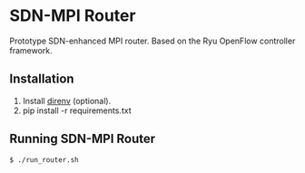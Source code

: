 # SDN-MPI Router

Prototype SDN-enhanced MPI router. Based on the Ryu OpenFlow controller
framework.

## Installation
1. Install [direnv](https://github.com/direnv/direnv) (optional).
2. pip install -r requirements.txt

## Running SDN-MPI Router
```
$ ./run_router.sh
```

